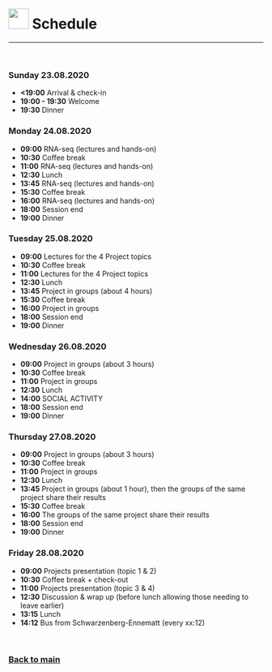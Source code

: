 

# <img border="0" src="https://www.svgrepo.com/show/158264/schedule.svg" width="40" height="40"> Schedule

***

<br/>

### Sunday 23.08.2020
- **<19:00** Arrival & check-in
- **19:00 - 19:30** Welcome
- **19:30** Dinner

### Monday 24.08.2020
- **09:00** RNA-seq (lectures and hands-on)
- **10:30** Coffee break
- **11:00** RNA-seq (lectures and hands-on)
- **12:30** Lunch
- **13:45** RNA-seq (lectures and hands-on)
- **15:30** Coffee break
- **16:00** RNA-seq (lectures and hands-on)
- **18:00** Session end
- **19:00** Dinner

### Tuesday 25.08.2020
- **09:00** Lectures for the 4 Project topics
- **10:30** Coffee break
- **11:00** Lectures for the 4 Project topics
- **12:30** Lunch
- **13:45** Project in groups (about 4 hours)
- **15:30** Coffee break
- **16:00** Project in groups
- **18:00** Session end
- **19:00** Dinner

### Wednesday 26.08.2020
- **09:00** Project in groups (about 3 hours)
- **10:30** Coffee break
- **11:00** Project in groups
- **12:30** Lunch
- **14:00** SOCIAL ACTIVITY
- **18:00** Session end
- **19:00** Dinner

### Thursday 27.08.2020
- **09:00** Project in groups (about 3 hours)
- **10:30** Coffee break
- **11:00** Project in groups
- **12:30** Lunch
- **13:45** Project in groups (about 1 hour), then the groups of the same project share their results
- **15:30** Coffee break
- **16:00** The groups of the same project share their results
- **18:00** Session end
- **19:00** Dinner

### Friday 28.08.2020
- **09:00** Projects presentation (topic 1 & 2)
- **10:30** Coffee break + check-out
- **11:00** Projects presentation (topic 3 & 4)
- **12:30** Discussion & wrap up (before lunch allowing those needing to leave earlier)
- **13:15** Lunch
- **14:12** Bus from Schwarzenberg-Ennematt (every xx:12)

<br/>

### [Back to main](README.md)
